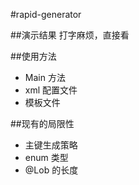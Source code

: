#rapid-generator

##演示结果
    打字麻烦，直接看

##使用方法

+ Main 方法
+ xml 配置文件
+ 模板文件

##现有的局限性

+ 主键生成策略
+ enum 类型
+ @Lob 的长度

